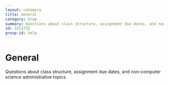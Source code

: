 ```yaml
---
layout: category
title: General
category: true
summary: Questions about class structure, assignment due dates, and non-computer science administrative topics.
id: 3312732
group-id: help
---
```


# General

Questions about class structure, assignment due dates, and non-computer science administrative topics.
